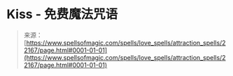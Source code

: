 <!--yml

category: 未分类

date: 2024-06-12 19:06:12

-->

# Kiss - 免费魔法咒语

> 来源：[https://www.spellsofmagic.com/spells/love_spells/attraction_spells/22167/page.html#0001-01-01](https://www.spellsofmagic.com/spells/love_spells/attraction_spells/22167/page.html#0001-01-01)
